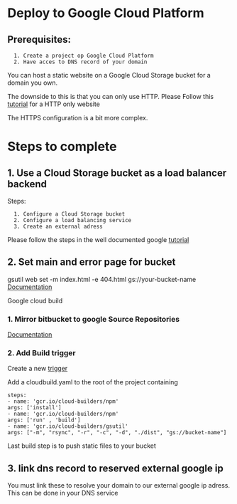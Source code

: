 # Deploy to Google Cloud Platform
## Prerequisites:
      1. Create a project op Google Cloud Platform
      2. Have acces to DNS record of your domain
      
You can host a static website on a Google Cloud Storage bucket for a domain you own.

The downside to this is that you can only use HTTP.
Please Follow this [tutorial](https://cloud.google.com/storage/docs/hosting-static-website) for a HTTP only website

The HTTPS configuration is a bit more complex.

# Steps to complete
## 1. Use a Cloud Storage bucket as a load balancer backend
 Steps:
 
      1. Configure a Cloud Storage bucket
      2. Configure a load balancing service
      3. Create an external adress

Please follow the steps in the well documented google  [tutorial](https://cloud.google.com/load-balancing/docs/https/adding-a-backend-bucket-to-content-based-load-balancing)

## 2. Set main and error page for bucket
gsutil web set -m index.html -e 404.html gs://your-bucket-name
[Documentation](https://cloud.google.com/storage/docs/gsutil/commands/web)



Google cloud build
### 1. Mirror bitbucket to google Source Repositories 
[Documentation](https://cloud.google.com/source-repositories/docs/mirroring-a-bitbucket-repository)

### 2. Add Build trigger
Create a new [trigger](https://console.cloud.google.com/cloud-build/triggers)


Add a cloudbuild.yaml to the root of the project containing

```
steps:
- name: 'gcr.io/cloud-builders/npm'
args: ['install']
- name: 'gcr.io/cloud-builders/npm'
args: ['run' , 'build']
- name: 'gcr.io/cloud-builders/gsutil'
args: ["-m", "rsync", "-r", "-c", "-d", "./dist", "gs://bucket-name"]
```

Last build step is to push static files to your bucket

## 3. link dns record to reserved external google ip
You must link these to resolve your domain to our external google ip adress.
This can be done in your DNS service
